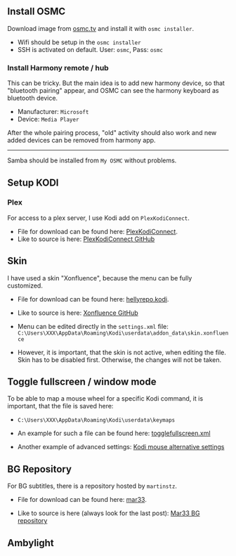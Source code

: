 ## Install OSMC

Download image from [osmc.tv](http://osmc.tv) and install it with `osmc installer`.
- Wifi should be setup in the `osmc installer`
- SSH is activated on default. User: `osmc`, Pass: `osmc`

### Install Harmony remote / hub

This can be tricky. But the main idea is to add new harmony device, so that "bluetooth pairing" appear,  and OSMC can see the harmony keyboard as bluetooth device.
- Manufacturer: `Microsoft`
- Device: `Media Player`

After the whole pairing process, "old" activity should also work and new added  devices can be removed from harmony app.

---
Samba should be installed from `My OSMC` without problems.

## Setup KODI

### Plex
For access to a plex server, I use Kodi add on `PlexKodiConnect`.
- File for download can be found here: [PlexKodiConnect](files/).
- Like to source is here:
[PlexKodiConnect GitHub](https://github.com/croneter/PlexKodiConnect)

## Skin
I have used a skin "Xonfluence", because the menu can be fully customized.
- File for download can be found here: [hellyrepo.kodi](files/).
- Like to source is here:
[Xonfluence GitHub](https://github.com/Helly1206/skin.xonfluence)

- Menu can be edited directly in the `settings.xml` file:
 `C:\Users\XXX\AppData\Roaming\Kodi\userdata\addon_data\skin.xonfluence`
- However, it is important, that the skin is not active, when editing the file. Skin has to be disabled first. Otherwise, the changes will not be taken.


## Toggle fullscreen / window mode
To be able to map a mouse wheel for a specific Kodi command, it is important, that the file is saved here:

- `C:\Users\XXX\AppData\Roaming\Kodi\userdata\keymaps`

- An example for such a file can be found here:
[togglefullscreen.xml](files/)
- Another example of advanced settings: [Kodi mouse alternative settings](http://kodi.wiki/view/Alternative_keymaps_for_mice)

## BG Repository
For BG subtitles, there is a repository hosted by `martinstz`.
- File for download can be found here: [mar33](files/).

- Like to source is here (always look for the last post):
[Mar33 BG repository](https://kodibg.org/forum/post-8946.html)

## Ambylight
